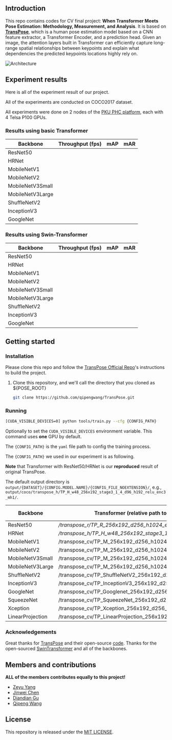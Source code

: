## Introduction

This repo contains codes for CV final project: **When Transformer Meets Pose Estimation: Methodology, Measurement, and Analysis**. It is based on **[TransPose](https://arxiv.org/abs/2012.14214)**, which is a human pose estimation model based on a CNN feature extractor, a Transformer Encoder, and a prediction head. Given an image, the attention layers built in Transformer can efficiently capture long-range spatial relationships between keypoints and explain what dependencies the predicted keypoints locations highly rely on. 

![Architecture](transpose_architecture.png)



## Experiment results

Here is all of the experiment result of our project.

All of the experiments are conducted on COCO2017 dataset.

All experiments were done on 2 nodes of the [PKU PHC platform](https://hpc.pku.edu.cn), each with 4 Telsa P100 GPUs. 



### Results using basic Transformer

| Backbone  | Throughput (fps) | mAP | mAR |
| -------------- | :---------: | :---------------: | :--: |
| ResNet50         |                  |      |  |
| HRNet            |                  |      |  |
| MobileNetV1      |                  |      |  |
| MobileNetV2      |                  |      |  |
| MobileNetV3Small |                  |      |  |
| MobileNetV3Large |                  |      |  |
| ShuffleNetV2     |                  |      |  |
| InceptionV3      |                  |      |  |
| GoogleNet        |                  |      |  |



### Results using Swin-Transformer

| Backbone         | Throughput (fps) | mAP  | mAR  |
| ---------------- | :--------------: | :--: | :--: |
| ResNet50         |                  |      |      |
| HRNet            |                  |      |      |
| MobileNetV1      |                  |      |      |
| MobileNetV2      |                  |      |      |
| MobileNetV3Small |                  |      |      |
| MobileNetV3Large |                  |      |      |
| ShuffleNetV2     |                  |      |      |
| InceptionV3      |                  |      |      |
| GoogleNet        |                  |      |      |




## Getting started

### Installation

Please clone this repo and follow the [TransPose Official Repo](https://github.com/yangsenius/TransPose)'s instructions to build the project.

1. Clone this repository, and we'll call the directory that you cloned as ${POSE_ROOT}

   ```bash
   git clone https://github.com/qipengwang/TransPose.git
   ```



### Running 

```bash
[CUDA_VISIBLE_DEVICES=0] python tools/train.py --cfg {CONFIG_PATH}
```

Optionally to set the `CUDA_VISIBLE_DEVICES` environment variable. This command uses **one** GPU by default.

The `{CONFIG_PATH}` is the `yaml` file path to config the training process.

The `{CONFIG_PATH}` we used in our experiment is as following. 

**Note** that Transformer with ResNet50/HRNet is our **reproduced** result of original TransPose.

The default output directory is `output/{DATASET}/{CONFIG.MODEL.NAME}/{CONFIG_FILE_NOEXTENSION}/`, e.g., `output/coco/transpose_h/TP_H_w48_256x192_stage3_1_4_d96_h192_relu_enc3_mh1/`.

| Backbone         | Transformer (relative path to experiments/coco/)             | Swin-Transformer (relative path to experiments/coco/swin_transpose) |
| ---------------- | ------------------------------------------------------------ | ------------------------------------------------------------ |
| ResNet50         | */transpose_r/TP_R_256x192_d256_h1024_enc3_mh8.yaml*         | STP_ResNet50_256x192_d256_h1024_enc4_mh8.yaml                |
| HRNet            | */transpose_h/TP_H_w48_256x192_stage3_1_4_d96_h192_relu_enc3_mh1.yaml* | STP_H_w48_256x192_stage3_1_4_d96_h192_relu_enc3_mh1.yaml     |
| MobileNetV1      | /transpose_cv/TP_M_256x192_d256_h1024_enc3_mh8_M1.yaml       | STP_M_256x192_d256_h1024_enc3_mh8_M1.yaml                    |
| MobileNetV2      | /transpose_cv/TP_M_256x192_d256_h1024_enc3_mh8_M2.yaml       | STP_M_256x192_d256_h1024_enc3_mh8_M2.yaml                    |
| MobileNetV3Small | /transpose_cv/TP_M_256x192_d256_h1024_enc3_mh8_M3S.yaml      | STP_M_256x192_d256_h1024_enc3_mh8_M3S.yaml                   |
| MobileNetV3Large | /transpose_cv/TP_M_256x192_d256_h1024_enc3_mh8_M3L.yaml      | STP_M_256x192_d256_h1024_enc3_mh8_M3L.yaml                   |
| ShuffleNetV2     | /transpose_cv/TP_ShuffleNetV2_256x192_d256_h1024_enc4_mh8.yaml | STP_ShuffleNetV2_256x192_d256_h1024_enc4_mh8.yaml            |
| InceptionV3      | /transpose_cv/TP_InceptionV3_256x192_d256_h1024_enc4_mh8.yaml | STP_InceptionV3_256x192_d256_h1024_enc4_mh8.yaml             |
| GoogleNet        | /transpose_cv/TP_Googlenet_256x192_d256_h1024_enc4_mh8.yaml  | STP_Googlenet_256x192_d256_h1024_enc4_mh8.yaml               |
| SqueezeNet       | /transpose_cv/TP_SqueezeNet_256x192_d256_h1024_enc4_mh8.yaml | STP_SqueezeNet_256x192_d256_h1024_enc4_mh8.yaml              |
| Xception         | /transpose_cv/TP_Xception_256x192_d256_h1024_enc4_mh8.yaml   | STP_Xception_256x192_d256_h1024_enc4_mh8.yaml                |
| LinearProjection | /transpose_cv/TP_LinearProjection_256x192_d256_h1024_enc4_mh8.yaml | STP_LinearProjection_256x192_d256_h1024_enc4_mh8.yaml        |



### Acknowledgements

Great thanks for [TransPose](https://arxiv.org/pdf/2012.14214.pdf) and their open-source [code](https://github.com/yangsenius/TransPose). Thanks for the open-sourced [SwinTransformer](https://github.com/microsoft/Swin-Transformer) and all of the backbones.



## Members and contributions

**ALL of the members contributes equally to this project!**

- [Zeyu Yang](https://github.com/yzy-pku)
- [Jinwei Chen](https://github.com/WayneChen-cloud)
- [Diandian Gu](https://github.com/gidiandian)
- [Qipeng Wang](https://github.com/qipengwang)

## License

This repository is released under the [MIT LICENSE](https://github.com/yangsenius/TransPose/blob/main/LICENSE).
